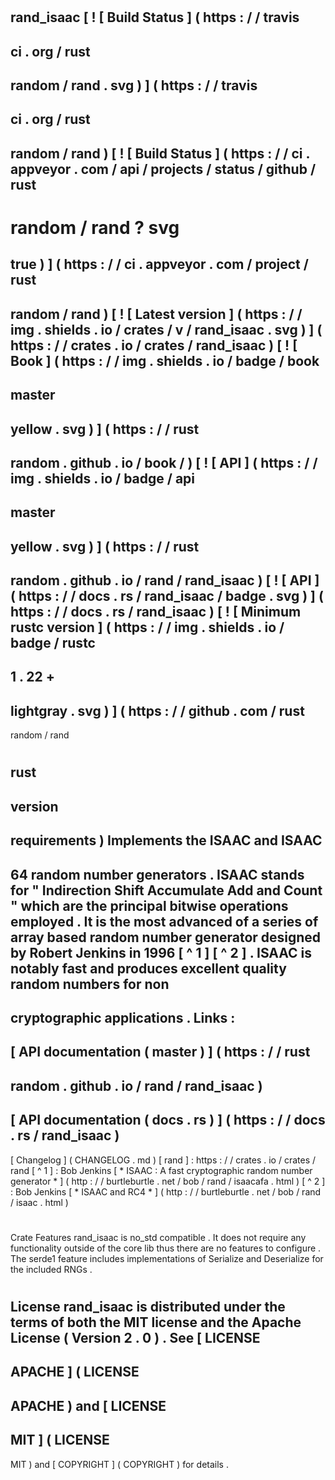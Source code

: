 #
rand_isaac
[
!
[
Build
Status
]
(
https
:
/
/
travis
-
ci
.
org
/
rust
-
random
/
rand
.
svg
)
]
(
https
:
/
/
travis
-
ci
.
org
/
rust
-
random
/
rand
)
[
!
[
Build
Status
]
(
https
:
/
/
ci
.
appveyor
.
com
/
api
/
projects
/
status
/
github
/
rust
-
random
/
rand
?
svg
=
true
)
]
(
https
:
/
/
ci
.
appveyor
.
com
/
project
/
rust
-
random
/
rand
)
[
!
[
Latest
version
]
(
https
:
/
/
img
.
shields
.
io
/
crates
/
v
/
rand_isaac
.
svg
)
]
(
https
:
/
/
crates
.
io
/
crates
/
rand_isaac
)
[
!
[
Book
]
(
https
:
/
/
img
.
shields
.
io
/
badge
/
book
-
master
-
yellow
.
svg
)
]
(
https
:
/
/
rust
-
random
.
github
.
io
/
book
/
)
[
!
[
API
]
(
https
:
/
/
img
.
shields
.
io
/
badge
/
api
-
master
-
yellow
.
svg
)
]
(
https
:
/
/
rust
-
random
.
github
.
io
/
rand
/
rand_isaac
)
[
!
[
API
]
(
https
:
/
/
docs
.
rs
/
rand_isaac
/
badge
.
svg
)
]
(
https
:
/
/
docs
.
rs
/
rand_isaac
)
[
!
[
Minimum
rustc
version
]
(
https
:
/
/
img
.
shields
.
io
/
badge
/
rustc
-
1
.
22
+
-
lightgray
.
svg
)
]
(
https
:
/
/
github
.
com
/
rust
-
random
/
rand
#
rust
-
version
-
requirements
)
Implements
the
ISAAC
and
ISAAC
-
64
random
number
generators
.
ISAAC
stands
for
"
Indirection
Shift
Accumulate
Add
and
Count
"
which
are
the
principal
bitwise
operations
employed
.
It
is
the
most
advanced
of
a
series
of
array
based
random
number
generator
designed
by
Robert
Jenkins
in
1996
[
^
1
]
[
^
2
]
.
ISAAC
is
notably
fast
and
produces
excellent
quality
random
numbers
for
non
-
cryptographic
applications
.
Links
:
-
[
API
documentation
(
master
)
]
(
https
:
/
/
rust
-
random
.
github
.
io
/
rand
/
rand_isaac
)
-
[
API
documentation
(
docs
.
rs
)
]
(
https
:
/
/
docs
.
rs
/
rand_isaac
)
-
[
Changelog
]
(
CHANGELOG
.
md
)
[
rand
]
:
https
:
/
/
crates
.
io
/
crates
/
rand
[
^
1
]
:
Bob
Jenkins
[
*
ISAAC
:
A
fast
cryptographic
random
number
generator
*
]
(
http
:
/
/
burtleburtle
.
net
/
bob
/
rand
/
isaacafa
.
html
)
[
^
2
]
:
Bob
Jenkins
[
*
ISAAC
and
RC4
*
]
(
http
:
/
/
burtleburtle
.
net
/
bob
/
rand
/
isaac
.
html
)
#
#
Crate
Features
rand_isaac
is
no_std
compatible
.
It
does
not
require
any
functionality
outside
of
the
core
lib
thus
there
are
no
features
to
configure
.
The
serde1
feature
includes
implementations
of
Serialize
and
Deserialize
for
the
included
RNGs
.
#
License
rand_isaac
is
distributed
under
the
terms
of
both
the
MIT
license
and
the
Apache
License
(
Version
2
.
0
)
.
See
[
LICENSE
-
APACHE
]
(
LICENSE
-
APACHE
)
and
[
LICENSE
-
MIT
]
(
LICENSE
-
MIT
)
and
[
COPYRIGHT
]
(
COPYRIGHT
)
for
details
.

